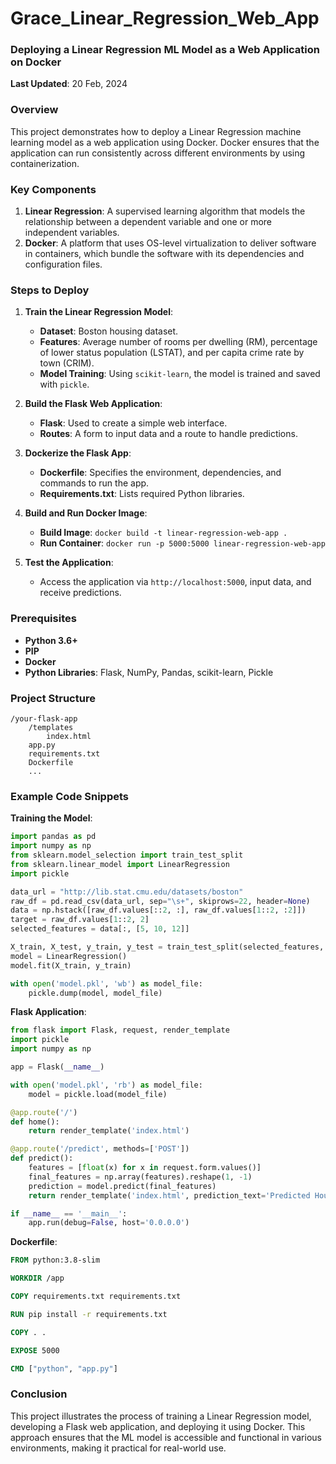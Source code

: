 # Grace_Linear_Regression_Web_App
### Deploying a Linear Regression ML Model as a Web Application on Docker

**Last Updated**: 20 Feb, 2024

### Overview
This project demonstrates how to deploy a Linear Regression machine learning model as a web application using Docker. Docker ensures that the application can run consistently across different environments by using containerization.

### Key Components
1. **Linear Regression**: A supervised learning algorithm that models the relationship between a dependent variable and one or more independent variables.
2. **Docker**: A platform that uses OS-level virtualization to deliver software in containers, which bundle the software with its dependencies and configuration files.

### Steps to Deploy
1. **Train the Linear Regression Model**:
   - **Dataset**: Boston housing dataset.
   - **Features**: Average number of rooms per dwelling (RM), percentage of lower status population (LSTAT), and per capita crime rate by town (CRIM).
   - **Model Training**: Using `scikit-learn`, the model is trained and saved with `pickle`.

2. **Build the Flask Web Application**:
   - **Flask**: Used to create a simple web interface.
   - **Routes**: A form to input data and a route to handle predictions.

3. **Dockerize the Flask App**:
   - **Dockerfile**: Specifies the environment, dependencies, and commands to run the app.
   - **Requirements.txt**: Lists required Python libraries.

4. **Build and Run Docker Image**:
   - **Build Image**: `docker build -t linear-regression-web-app .`
   - **Run Container**: `docker run -p 5000:5000 linear-regression-web-app`

5. **Test the Application**:
   - Access the application via `http://localhost:5000`, input data, and receive predictions.

### Prerequisites
- **Python 3.6+**
- **PIP**
- **Docker**
- **Python Libraries**: Flask, NumPy, Pandas, scikit-learn, Pickle

### Project Structure
```
/your-flask-app
    /templates
        index.html
    app.py
    requirements.txt
    Dockerfile
    ...
```

### Example Code Snippets

**Training the Model**:
```python
import pandas as pd
import numpy as np
from sklearn.model_selection import train_test_split
from sklearn.linear_model import LinearRegression
import pickle

data_url = "http://lib.stat.cmu.edu/datasets/boston"
raw_df = pd.read_csv(data_url, sep="\s+", skiprows=22, header=None)
data = np.hstack([raw_df.values[::2, :], raw_df.values[1::2, :2]])
target = raw_df.values[1::2, 2]
selected_features = data[:, [5, 10, 12]]

X_train, X_test, y_train, y_test = train_test_split(selected_features, target, test_size=0.2, random_state=42)
model = LinearRegression()
model.fit(X_train, y_train)

with open('model.pkl', 'wb') as model_file:
    pickle.dump(model, model_file)
```

**Flask Application**:
```python
from flask import Flask, request, render_template
import pickle
import numpy as np

app = Flask(__name__)

with open('model.pkl', 'rb') as model_file:
    model = pickle.load(model_file)

@app.route('/')
def home():
    return render_template('index.html')

@app.route('/predict', methods=['POST'])
def predict():
    features = [float(x) for x in request.form.values()]
    final_features = np.array(features).reshape(1, -1)
    prediction = model.predict(final_features)
    return render_template('index.html', prediction_text='Predicted House Price: ${:.2f}'.format(prediction[0]))

if __name__ == '__main__':
    app.run(debug=False, host='0.0.0.0')
```

**Dockerfile**:
```dockerfile
FROM python:3.8-slim

WORKDIR /app

COPY requirements.txt requirements.txt

RUN pip install -r requirements.txt

COPY . .

EXPOSE 5000

CMD ["python", "app.py"]
```

### Conclusion
This project illustrates the process of training a Linear Regression model, developing a Flask web application, and deploying it using Docker. This approach ensures that the ML model is accessible and functional in various environments, making it practical for real-world use.
